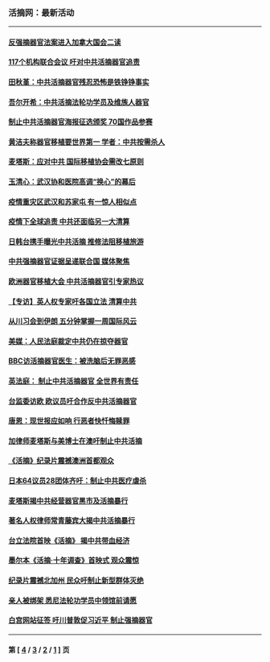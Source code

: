 ### 活摘网：最新活动
---
#### [反强摘器官法案进入加拿大国会二读](../../pages/nf5883/n13033450.md?06300430) 
#### [117个机构联合会议 吁对中共活摘器官追责](../../pages/nf5883/n12775087.md?06300430) 
#### [田秋堇：中共活摘器官残忍恐怖是铁铮铮事实](../../pages/nf5883/n12702148.md?06300430) 
#### [吾尔开希：中共活摘法轮功学员及维族人器官](../../pages/nf5883/n12693197.md?06300430) 
#### [制止中共活摘器官海报征选颁奖 70国作品参赛](../../pages/nf5883/n12692050.md?06300430) 
#### [黄洁夫称器官移植要世界第一 学者：中共按需杀人](../../pages/nf5883/n12572329.md?06300430) 
#### [麦塔斯：应对中共 国际移植协会需改七原则](../../pages/nf5883/n12514711.md?06300430) 
#### [玉清心：武汉协和医院高调“换心”的幕后](../../pages/nf5883/n12298730.md?06300430) 
#### [疫情重灾区武汉和苏家屯 有一惊人相似点](../../pages/nf5883/n12150824.md?06300430) 
#### [疫情下全球追责 中共还面临另一大清算](../../pages/nf5883/n12070397.md?06300430) 
#### [日韩台携手曝光中共活摘 推修法阻移植旅游](../../pages/nf5883/n11712046.md?06300430) 
#### [中共强摘器官证据呈递联合国 媒体聚焦](../../pages/nf5883/n11546426.md?06300430) 
#### [欧洲器官移植大会 中共活摘器官引专家热议](../../pages/nf5883/n11539095.md?06300430) 
#### [【专访】英人权专家吁各国立法 清算中共](../../pages/nf5883/n11367315.md?06300430) 
#### [从川习会到伊朗 五分钟掌握一周国际风云](../../pages/nf5883/n11338520.md?06300430) 
#### [美媒：人民法庭裁定中共仍在掠夺器官](../../pages/nf5883/n11334897.md?06300430) 
#### [BBC访活摘器官医生：被洗脑后无罪恶感](../../pages/nf5883/n11335935.md?06300430) 
#### [英法庭： 制止中共活摘器官 全世界有责任](../../pages/nf5883/n11330691.md?06300430) 
#### [台监委访欧 欧议员吁合作反中共活摘器官](../../pages/nf5883/n11109190.md?06300430) 
#### [唐恩：现世报应如响 行恶者快忏悔赎罪](../../pages/nf5883/n11104016.md?06300430) 
#### [加律师麦塔斯与美博士在澳吁制止中共活摘](../../pages/nf5883/n10724764.md?06300430) 
#### [《活摘》纪录片震撼澳洲首都观众](../../pages/nf5883/n10722747.md?06300430) 
#### [日本64议员28团体齐吁：制止中共医疗虐杀](../../pages/nf5883/n10587757.md?06300430) 
#### [麦塔斯揭中共经营器官黑市及活摘暴行](../../pages/nf5883/n10442407.md?06300430) 
#### [著名人权律师常青藤宾大揭中共活摘暴行](../../pages/nf5883/n10318181.md?06300430) 
#### [台立法院首映《活摘》 揭中共带血经济](../../pages/nf5883/n9938847.md?06300430) 
#### [墨尔本《活摘·十年调查》首映式 观众震惊](../../pages/nf5883/n9522572.md?06300430) 
#### [纪录片震撼北加州 民众吁制止新型群体灭绝](../../pages/nf5883/n9188314.md?06300430) 
#### [亲人被绑架 悉尼法轮功学员中领馆前请愿](../../pages/nf5883/n9056753.md?06300430) 
#### [白宫网站征签 吁川普敦促习近平 制止强摘器官](../../pages/nf5883/n9009661.md?06300430) 

---
#### 第 [ [4](./4.md?06300430) / [3](./3.md?06300430) / [2](./2.md?06300430) / [1](./1.md?06300430) ] 页
